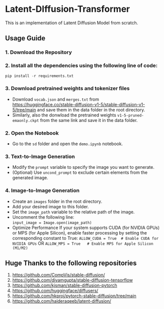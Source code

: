 # Latent-DIffusion-Transformer

This is an implementation of Latent Diffusion Model from scratch.

## Usage Guide

### 1. Download the Repository

### 2. Install all the dependencies using the following line of code:
```python
pip install -r requirements.txt
```

### 3. Download pretrained weights and tokenizer files
- Download `vocab.json` and `merges.txt` from https://huggingface.co/stable-diffusion-v1-5/stable-diffusion-v1-5/tree/main and save them in the data folder in the root directory.
- Similarly, also the donwload the pretrained weights `v1-5-pruned-emaonly.ckpt` from the same link and save it in the data folder.

### 2. Open the Notebook  
- Go to the `sd` folder and open the `demo.ipynb` notebook.  

### 3. Text-to-Image Generation  
- Modify the `prompt` variable to specify the image you want to generate.  
- (Optional) Use `uncond_prompt` to exclude certain elements from the generated image.  

### 4. Image-to-Image Generation  
- Create an `images` folder in the root directory.  
- Add your desired image to this folder.  
- Set the `image_path` variable to the relative path of the image.  
- Uncomment the following line:  
  ```input_image = Image.open(image_path)```
- Optimize Performance
  If your system supports CUDA (for NVIDIA GPUs) or MPS (for Apple Silicon), enable faster processing by setting the corresponding constant to True:
  ```ALLOW_CUDA = True  # Enable CUDA for NVIDIA GPUs```
  OR
  ```ALLOW_MPS = True   # Enable MPS for Apple Silicon (M1/M2)```
  
## Huge Thanks to the following repositories
1. https://github.com/CompVis/stable-diffusion/
2. https://github.com/divamgupta/stable-diffusion-tensorflow
3. https://github.com/kjsman/stable-diffusion-pytorch
4. https://github.com/huggingface/diffusers/
5. https://github.com/hkproj/pytorch-stable-diffusion/tree/main
6. https://github.com/haideraqeeb/latent-diffusion/
